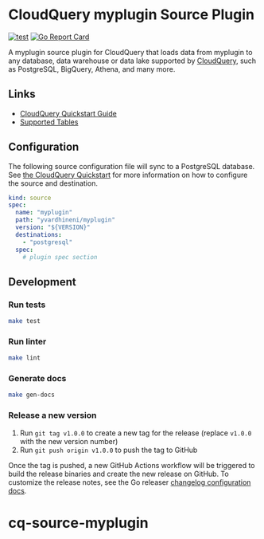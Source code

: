 # CloudQuery myplugin Source Plugin

[![test](https://github.com/yvardhineni/cq-source-myplugin/actions/workflows/test.yaml/badge.svg)](https://github.com/yvardhineni/cq-source-myplugin/actions/workflows/test.yaml)
[![Go Report Card](https://goreportcard.com/badge/github.com/yvardhineni/cq-source-myplugin)](https://goreportcard.com/report/github.com/yvardhineni/cq-source-myplugin)

A myplugin source plugin for CloudQuery that loads data from myplugin to any database, data warehouse or data lake supported by [CloudQuery](https://www.cloudquery.io/), such as PostgreSQL, BigQuery, Athena, and many more.

## Links

 - [CloudQuery Quickstart Guide](https://www.cloudquery.io/docs/quickstart)
 - [Supported Tables](docs/tables/README.md)


## Configuration

The following source configuration file will sync to a PostgreSQL database. See [the CloudQuery Quickstart](https://www.cloudquery.io/docs/quickstart) for more information on how to configure the source and destination.

```yaml
kind: source
spec:
  name: "myplugin"
  path: "yvardhineni/myplugin"
  version: "${VERSION}"
  destinations:
    - "postgresql"
  spec:
    # plugin spec section
```

## Development

### Run tests

```bash
make test
```

### Run linter

```bash
make lint
```

### Generate docs

```bash
make gen-docs
```

### Release a new version

1. Run `git tag v1.0.0` to create a new tag for the release (replace `v1.0.0` with the new version number)
2. Run `git push origin v1.0.0` to push the tag to GitHub  

Once the tag is pushed, a new GitHub Actions workflow will be triggered to build the release binaries and create the new release on GitHub.
To customize the release notes, see the Go releaser [changelog configuration docs](https://goreleaser.com/customization/changelog/#changelog).
# cq-source-myplugin
